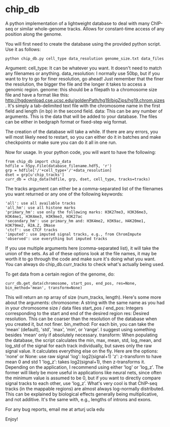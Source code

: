 # chip_db
A python implementation of a lightweight database to deal with many ChIP-seq or similar whole-genome tracks. Allows for constant-time access of any position along the genome.

You will first need to create the database using the provided python script. Use it as follows:

 	python chip_db.py cell_type data_resolution genome_size.txt data_files

Argument:
cell_type: It can be whatever you want. It doesn't need to match any filenames or anything.
data_resolution: I normally use 50bp, but if you want to try to go for finer resolution, go ahead! Just remember that the finer the resolution, the bigger the file and the longer it takes to access a genomic region.
genome: this should be a filepath to a chromosome size file and have a format like this: http://hgdownload.cse.ucsc.edu/goldenPath/hg19/bigZips/hg19.chrom.sizes. It's simply a tab-delimited text file with the chromosome name in the first field and length (in bp) in the second field.
data: This can be any number of arguments. This is the data that will be added to your database. The files can be either in bedgraph format or fixed-step wig format.

The creation of the database will take a while. If there are any errors, you will most likely need to restart, so you can either do it in batches and make checkpoints or make sure you can do it all in one run.

Now for usage. In your python code, you will want to have the following:

	from chip_db import chip_data
	hdfile = h5py.File(database_filename.hdf5, 'r')
	grp = hdfile['/'+cell_type+'/'+data_resolution]
	dset = grp[u'chip_tracks']
	curr_db = chip_data(hdfile, grp, dset, cell_type, tracks=tracks)

The tracks argument can either be a comma-separated list of the filenames you want returned or any one of the following keywords:

	'all': use all available tracks
	'all_hm': use all histone marks
	'primary_hm': use only the following marks: H3K27me3, H3K36me3, H3K4me1, H3K4me3, H3K9me3, H3K27ac
	'secondary_hm': use primary_hm and: H3K4me2, H3K9ac, H4K20me1, H3K79me2, H2A.Z, DNase
	'ctcf': use CTCF tracks
	'imputed': use imputed signal tracks, e.g., from ChromImpute
	'observed': use everything but imputed tracks

If you use multiple arguments here (comma-separated list), it will take the union of the sets. As all of these options look at the file names, it may be worth it to go through the code and make sure it's doing what you want. You can always do chip_db.curr_tracks to check what's actually being used.

To get data from a certain region of the genome, do:

	curr_db.get_data(chromosome, start_pos, end_pos, res=None, bin_method='mean', transform=None)

This will return an np array of size (num_tracks, length). Here's some more about the arguments:
chromosome: A string with the same name as you had in your chromosome size / data files
start_pos / end_pos: Integers corresponding to the start and end of the desired region
res: Desired resolution. This can be coarser than the resolution of the database when you created it, but not finer.
bin_method: For each bin, you can take the 'mean' (default), 'std', 'max', 'min', or 'range'. I suggest using something besides 'mean' only if absolutely necessary.
transform: When populating the database, the script calculates the min, max, mean, std, log_mean, and log_std of the signal for each track individually, but saves only the raw signal value. It calculates everything else on the fly. Here are the options:
	'none' or None: use raw signal
	'log': log2(signal+1)
	'z': z-transform to have mean 0 and std 1
	'log_z': takes log2(signal+1), then z-transforms it.
Depending on the application, I recommend using either 'log' or 'log_z'. The former will likely be more useful in applications like neural nets, since often the minimum value is assumed to be 0, but if you want to directly compare signal tracks to each other, use 'log_z'. What's very cool is that ChIP-seq tracks (in the mappable regions) are almost always log-normally distributed. This can be explained by biological effects generally being multiplicative, and not additive. It's the same with, e.g., lengths of introns and exons.

For any bug reports, email me at arturj ucla edu

Enjoy!
